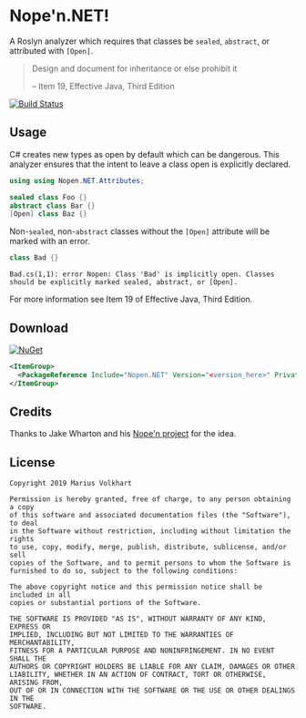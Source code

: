 # Nope'n.NET!

A Roslyn analyzer which requires that classes be `sealed`, `abstract`, or attributed with
`[Open]`.

>  Design and document for inheritance or else prohibit it
>
> – Item 19, Effective Java, Third Edition

[![Build Status](https://dev.azure.com/MariusVolkhart/Nopen.NET/_apis/build/status/MariusVolkhart.Nopen.NET?branchName=master)](https://dev.azure.com/MariusVolkhart/Nopen.NET/_build/latest?definitionId=3&branchName=master)

## Usage

C# creates new types as open by default which can be dangerous. This analyzer ensures that the
intent to leave a class open is explicitly declared.

```csharp
using using Nopen.NET.Attributes;

sealed class Foo {}
abstract class Bar {}
[Open] class Baz {}
```

Non-`sealed`, non-`abstract` classes without the `[Open]` attribute will be marked with an error.

```csharp
class Bad {}
```
```
Bad.cs(1,1): error Nopen: Class 'Bad' is implicitly open. Classes should be explicitly marked sealed, abstract, or [Open].
```

For more information see Item 19 of Effective Java, Third Edition.


## Download

[![NuGet](https://img.shields.io/nuget/v/Nopen.NET.svg)](https://www.nuget.org/packages/Nopen.NET/)

```xml
<ItemGroup>
  <PackageReference Include="Nopen.NET" Version="<version_here>" PrivateAssets="All" />
</ItemGroup>
```

## Credits
Thanks to Jake Wharton and his [Nope'n project](https://github.com/JakeWharton/nopen) for the idea.

## License

    Copyright 2019 Marius Volkhart

    Permission is hereby granted, free of charge, to any person obtaining a copy
    of this software and associated documentation files (the "Software"), to deal
    in the Software without restriction, including without limitation the rights
    to use, copy, modify, merge, publish, distribute, sublicense, and/or sell
    copies of the Software, and to permit persons to whom the Software is
    furnished to do so, subject to the following conditions:

    The above copyright notice and this permission notice shall be included in all
    copies or substantial portions of the Software.

    THE SOFTWARE IS PROVIDED "AS IS", WITHOUT WARRANTY OF ANY KIND, EXPRESS OR
    IMPLIED, INCLUDING BUT NOT LIMITED TO THE WARRANTIES OF MERCHANTABILITY,
    FITNESS FOR A PARTICULAR PURPOSE AND NONINFRINGEMENT. IN NO EVENT SHALL THE
    AUTHORS OR COPYRIGHT HOLDERS BE LIABLE FOR ANY CLAIM, DAMAGES OR OTHER
    LIABILITY, WHETHER IN AN ACTION OF CONTRACT, TORT OR OTHERWISE, ARISING FROM,
    OUT OF OR IN CONNECTION WITH THE SOFTWARE OR THE USE OR OTHER DEALINGS IN THE
    SOFTWARE.
